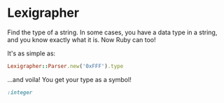 # Lexigrapher

Find the type of a string. In some cases, you have a data type in a string, and you know exactly what it is. Now Ruby can too!

It's as simple as:

```ruby
Lexigrapher::Parser.new('0xFFF').type
```

...and voila! You get your type as a symbol!

```ruby
:integer
```

